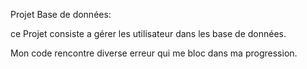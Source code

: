 Projet Base de données:

ce Projet consiste a gérer les utilisateur dans les base de données.

Mon code rencontre diverse erreur qui me bloc dans ma progression.


